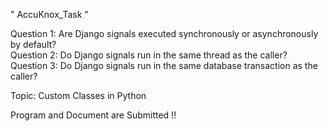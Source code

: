" AccuKnox_Task " 

Question 1: Are Django signals executed synchronously or asynchronously by default?   
Question 2: Do Django signals run in the same thread as the caller?                   
Question 3: Do Django signals run in the same database transaction as the caller?    

Topic: Custom Classes in Python  

Program and Document are Submitted !!

